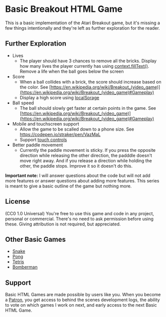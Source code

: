 # Basic Breakout HTML Game

This is a basic implementation of the Atari Breakout game, but it's missing a few things intentionally and they're left as further exploration for the reader.

## Further Exploration

- Lives
  - The player should have 3 chances to remove all the bricks. Display how many lives the player currently has using [context.fillText()](https://developer.mozilla.org/en-US/docs/Web/API/CanvasRenderingContext2D/fillText). Remove a life when the ball goes below the screen
- Score
  - When a ball collides with a brick, the score should increase based on the color. See [https://en.wikipedia.org/wiki/Breakout_(video_game)](https://en.wikipedia.org/wiki/Breakout_(video_game)#Gameplay)
  - Display a high score using [localSorage](https://developer.mozilla.org/en-US/docs/Web/API/Window/localStorage)
- Ball speed
  - The ball should slowly get faster at certain points in the game. See [https://en.wikipedia.org/wiki/Breakout_(video_game)](https://en.wikipedia.org/wiki/Breakout_(video_game)#Gameplay)
- Mobile and touchscreen support
  - Allow the game to be scalled down to a phone size. See https://codepen.io/straker/pen/VazMaL
  - Support [touch controls](https://developer.mozilla.org/en-US/docs/Web/API/Touch_events)
- Better paddle movement
  - Currently the paddle movement is sticky. If you press the opposite direction while releasing the other direction, the padddle doesn't move right away. And if you release a direction while holding the other, the paddle stops. Improve it so it doesn't do this.
  
**Important note:** I will answer questions about the code but will not add more features or answer questions about adding more features. This series is meant to give a basic outline of the game but nothing more.  
  
## License

(CC0 1.0 Universal) You're free to use this game and code in any project, personal or commercial. There's no need to ask permission before using these. Giving attribution is not required, but appreciated.

## Other Basic Games

- [Snake](https://gist.github.com/straker/ff00b4b49669ad3dec890306d348adc4)
- [Pong](https://gist.github.com/straker/81b59eecf70da93af396f963596dfdc5)
- [Tetris](https://gist.github.com/straker/3c98304f8a6a9174efd8292800891ea1)
- [Bomberman](https://gist.github.com/straker/769fb461e066147ea16ac2cb9463beae)

## Support

Basic HTML Games are made possible by users like you. When you become a [Patron](https://www.patreon.com/straker), you get access to behind the scenes development logs, the ability to vote on which games I work on next, and early access to the next Basic HTML Game.